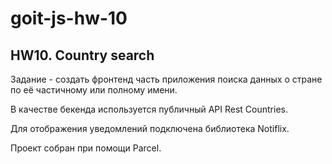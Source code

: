 # goit-js-hw-10

## HW10. Country search

Задание - создать фронтенд часть приложения поиска данных о стране по её
частичному или полному имени.

В качестве бекенда используется публичный API Rest Countries.

Для отображения уведомлений подключена библиотека Notiflix.

Проект собран при помощи Parcel.
